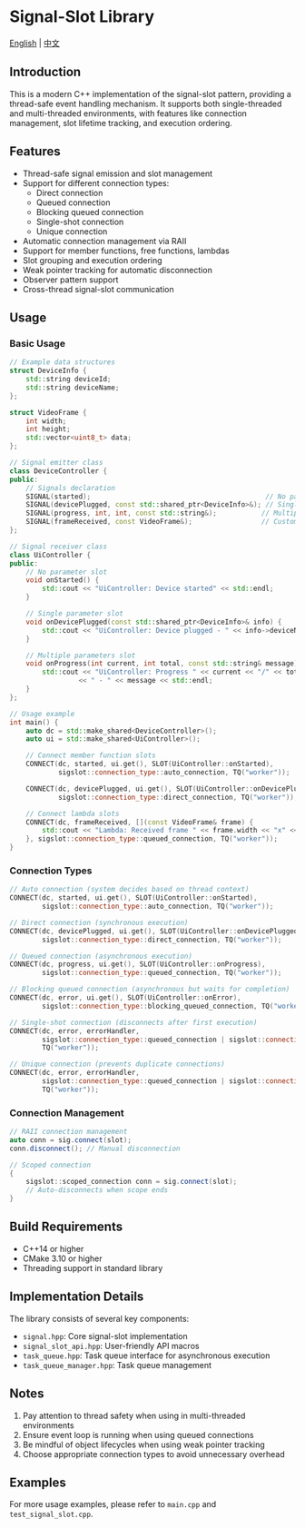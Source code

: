 # Signal-Slot Library

[English](README.md) | [中文](readme_i18n/README_zh.md)

## Introduction

This is a modern C++ implementation of the signal-slot pattern, providing a thread-safe event handling mechanism. It supports both single-threaded and multi-threaded environments, with features like connection management, slot lifetime tracking, and execution ordering.

## Features

- Thread-safe signal emission and slot management
- Support for different connection types:
  - Direct connection
  - Queued connection 
  - Blocking queued connection
  - Single-shot connection
  - Unique connection
- Automatic connection management via RAII
- Support for member functions, free functions, lambdas
- Slot grouping and execution ordering
- Weak pointer tracking for automatic disconnection
- Observer pattern support
- Cross-thread signal-slot communication

## Usage

### Basic Usage

```cpp
// Example data structures
struct DeviceInfo {
    std::string deviceId;
    std::string deviceName;
};

struct VideoFrame {
    int width;
    int height;
    std::vector<uint8_t> data;
};

// Signal emitter class
class DeviceController {
public:
    // Signals declaration
    SIGNAL(started);                                           // No parameter signal
    SIGNAL(devicePlugged, const std::shared_ptr<DeviceInfo>&); // Single parameter signal
    SIGNAL(progress, int, int, const std::string&);           // Multiple parameters signal
    SIGNAL(frameReceived, const VideoFrame&);                 // Custom type signal
};

// Signal receiver class
class UiController {
public:
    // No parameter slot
    void onStarted() {
        std::cout << "UiController: Device started" << std::endl;
    }

    // Single parameter slot
    void onDevicePlugged(const std::shared_ptr<DeviceInfo>& info) {
        std::cout << "UiController: Device plugged - " << info->deviceName << std::endl;
    }

    // Multiple parameters slot
    void onProgress(int current, int total, const std::string& message) {
        std::cout << "UiController: Progress " << current << "/" << total 
                 << " - " << message << std::endl;
    }
};

// Usage example
int main() {
    auto dc = std::make_shared<DeviceController>();
    auto ui = std::make_shared<UiController>();

    // Connect member function slots
    CONNECT(dc, started, ui.get(), SLOT(UiController::onStarted),
            sigslot::connection_type::auto_connection, TQ("worker"));

    CONNECT(dc, devicePlugged, ui.get(), SLOT(UiController::onDevicePlugged),
            sigslot::connection_type::direct_connection, TQ("worker"));

    // Connect lambda slots
    CONNECT(dc, frameReceived, [](const VideoFrame& frame) {
        std::cout << "Lambda: Received frame " << frame.width << "x" << frame.height << std::endl;
    }, sigslot::connection_type::queued_connection, TQ("worker"));
}
```

### Connection Types

```cpp
// Auto connection (system decides based on thread context)
CONNECT(dc, started, ui.get(), SLOT(UiController::onStarted),
        sigslot::connection_type::auto_connection, TQ("worker"));

// Direct connection (synchronous execution)
CONNECT(dc, devicePlugged, ui.get(), SLOT(UiController::onDevicePlugged),
        sigslot::connection_type::direct_connection, TQ("worker"));

// Queued connection (asynchronous execution)
CONNECT(dc, progress, ui.get(), SLOT(UiController::onProgress),
        sigslot::connection_type::queued_connection, TQ("worker"));

// Blocking queued connection (asynchronous but waits for completion)
CONNECT(dc, error, ui.get(), SLOT(UiController::onError),
        sigslot::connection_type::blocking_queued_connection, TQ("worker"));

// Single-shot connection (disconnects after first execution)
CONNECT(dc, error, errorHandler,
        sigslot::connection_type::queued_connection | sigslot::connection_type::singleshot_connection,
        TQ("worker"));

// Unique connection (prevents duplicate connections)
CONNECT(dc, error, errorHandler,
        sigslot::connection_type::queued_connection | sigslot::connection_type::unique_connection,
        TQ("worker"));
```

### Connection Management

```cpp
// RAII connection management
auto conn = sig.connect(slot);
conn.disconnect(); // Manual disconnection

// Scoped connection
{
    sigslot::scoped_connection conn = sig.connect(slot);
    // Auto-disconnects when scope ends
}
```

## Build Requirements

- C++14 or higher
- CMake 3.10 or higher
- Threading support in standard library

## Implementation Details

The library consists of several key components:

- `signal.hpp`: Core signal-slot implementation
- `signal_slot_api.hpp`: User-friendly API macros
- `task_queue.hpp`: Task queue interface for asynchronous execution
- `task_queue_manager.hpp`: Task queue management

## Notes

1. Pay attention to thread safety when using in multi-threaded environments
2. Ensure event loop is running when using queued connections
3. Be mindful of object lifecycles when using weak pointer tracking
4. Choose appropriate connection types to avoid unnecessary overhead

## Examples

For more usage examples, please refer to `main.cpp` and `test_signal_slot.cpp`.